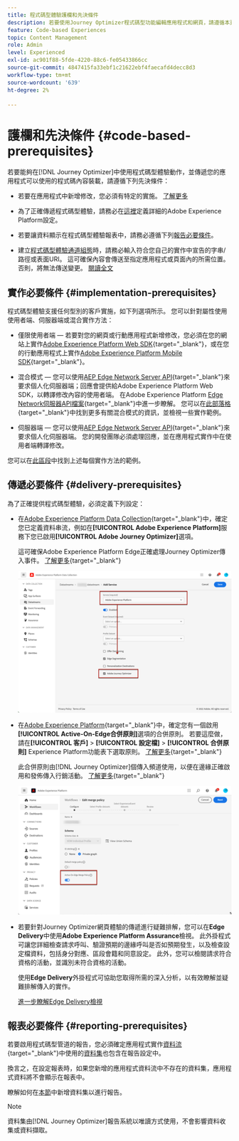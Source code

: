 ```yaml
---
title: 程式碼型體驗護欄和先決條件
description: 若要使用Journey Optimizer程式碼型功能編輯應用程式和網頁，請遵循本頁面的先決條件
feature: Code-based Experiences
topic: Content Management
role: Admin
level: Experienced
exl-id: ac901f88-5fde-4220-88c6-fe05433866cc
source-git-commit: 4847415fa33ebf1c21622ebf4faecafd4decc8d3
workflow-type: tm+mt
source-wordcount: '639'
ht-degree: 2%

---
```


# 護欄和先決條件 {#code-based-prerequisites}

若要能夠在[!DNL Journey Optimizer]中使用程式碼型體驗動作，並傳遞您的應用程式可以使用的程式碼內容裝載，請遵循下列先決條件：

* 若要在應用程式中新增修改，您必須有特定的實施。 [了解更多](#implementation-prerequisites)

* 為了正確傳遞程式碼型體驗，請務必在[這裡](#delivery-prerequisites)定義詳細的Adobe Experience Platform設定。

* 若要讓資料顯示在程式碼型體驗報表中，請務必遵循下列[報告必要條件](#reporting-prerequisites)。

* 建立[程式碼型體驗通道組態](code-based-configuration.md)時，請務必輸入符合您自己的實作中宣告的字串/路徑或表面URI。 這可確保內容會傳送至指定應用程式或頁面內的所需位置。 否則，將無法傳送變更。 [閱讀全文](code-based-surface.md)

## 實作必要條件 {#implementation-prerequisites}

程式碼型體驗支援任何型別的客戶實施，如下列選項所示。 您可以針對屬性使用使用者端、伺服器端或混合實作方法：

* 僅限使用者端 — 若要對您的網頁或行動應用程式新增修改，您必須在您的網站上實作[Adobe Experience Platform Web SDK](https://experienceleague.adobe.com/docs/platform-learn/implement-web-sdk/overview.html?lang=zh-Hant){target="_blank"}，或在您的行動應用程式上實作[Adobe Experience Platform Mobile SDK](https://developer.adobe.com/client-sdks/documentation/){target="_blank"}。

* 混合模式 — 您可以使用[AEP Edge Network Server API](https://experienceleague.adobe.com/docs/experience-platform/edge-network-server-api/data-collection/interactive-data-collection.html?lang=zh-Hant){target="_blank"}來要求個人化伺服器端；回應會提供給Adobe Experience Platform Web SDK，以轉譯修改內容的使用者端。 在Adobe Experience Platform [Edge Network伺服器API檔案](https://experienceleague.adobe.com/docs/experience-platform/edge-network-server-api/overview.html){target="_blank"}中進一步瞭解。 您可以在[此部落格](https://blog.developer.adobe.com/hybrid-personalization-in-the-adobe-experience-platform-web-sdk-6a1bb674bf41){target="_blank"}中找到更多有關混合模式的資訊，並檢視一些實作範例。

* 伺服器端 — 您可以使用[AEP Edge Network Server API](https://experienceleague.adobe.com/docs/experience-platform/edge-network-server-api/data-collection/interactive-data-collection.html?lang=zh-Hant){target="_blank"}來要求個人化伺服器端。 您的開發團隊必須處理回應，並在應用程式實作中在使用者端轉譯修改。

您可以在[此區段](code-based-implementation-samples.md)中找到上述每個實作方法的範例。

## 傳遞必要條件 {#delivery-prerequisites}

為了正確提供程式碼型體驗，必須定義下列設定：

* 在[Adobe Experience Platform Data Collection](https://experienceleague.adobe.com/docs/experience-platform/edge/datastreams/overview.html?lang=zh-Hant){target="_blank"}中，確定您已定義資料串流，例如在&#x200B;**[!UICONTROL Adobe Experience Platform]**&#x200B;服務下您已啟用&#x200B;**[!UICONTROL Adobe Journey Optimizer]**&#x200B;選項。

  這可確保Adobe Experience Platform Edge正確處理Journey Optimizer傳入事件。 [了解更多](https://experienceleague.adobe.com/docs/experience-platform/edge/datastreams/configure.html){target="_blank"}

  ![](../web/assets/web-aep-datastream-ajo.png)

* 在[Adobe Experience Platform](https://experienceleague.adobe.com/docs/experience-platform/profile/home.html?lang=zh-Hant){target="_blank"}中，確定您有一個啟用&#x200B;**[!UICONTROL Active-On-Edge合併原則]**&#x200B;選項的合併原則。 若要這麼做，請在&#x200B;**[!UICONTROL 客戶]** > **[!UICONTROL 設定檔]** > **[!UICONTROL 合併原則]** Experience Platform功能表下選取原則。 [了解更多](https://experienceleague.adobe.com/docs/experience-platform/profile/merge-policies/ui-guide.html#configure){target="_blank"}

  此合併原則由[!DNL Journey Optimizer]個傳入頻道使用，以便在邊緣正確啟用和發佈傳入行銷活動。 [了解更多](https://experienceleague.adobe.com/docs/experience-platform/profile/merge-policies/ui-guide.html?lang=zh-Hant){target="_blank"}

  ![](../web/assets/web-aep-merge-policy.png)

* 若要針對Journey Optimizer網頁體驗的傳遞進行疑難排解，您可以在&#x200B;**Edge Delivery**&#x200B;中使用&#x200B;**Adobe Experience Platform Assurance**&#x200B;檢視。 此外掛程式可讓您詳細檢查請求呼叫、驗證預期的邊緣呼叫是否如預期發生，以及檢查設定檔資料，包括身分對應、區段會籍和同意設定。 此外，您可以檢閱請求符合資格的活動，並識別未符合資格的活動。

  使用&#x200B;**Edge Delivery**&#x200B;外掛程式可協助您取得所需的深入分析，以有效瞭解並疑難排解傳入的實作。

  [進一步瞭解Edge Delivery檢視](https://experienceleague.adobe.com/zh-hant/docs/experience-platform/assurance/view/edge-delivery)

## 報表必要條件 {#reporting-prerequisites}

若要啟用程式碼型管道的報告，您必須確定應用程式實作[資料流](https://experienceleague.adobe.com/docs/experience-platform/datastreams/overview.html){target="_blank"}中使用的[資料集](../data/get-started-datasets.md)也包含在報告設定中。

換言之，在設定報表時，如果您新增的應用程式資料流中不存在的資料集，應用程式資料將不會顯示在報表中。

瞭解如何在[本節](../reports/reporting-configuration.md#add-datasets)中新增資料集以進行報告。

>[!NOTE]
>
>資料集由[!DNL Journey Optimizer]報告系統以唯讀方式使用，不會影響資料收集或資料擷取。
